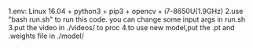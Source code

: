 1.env: Linux 16.04 + python3 + pip3 + opencv + i7-8650U(1.9GHz)
2.use "bash run.sh" to run this code. you can change some input args in run.sh
3.put the video in ./videos/ to proc
4.to use new model,put the .pt and .weights file in ./model/

